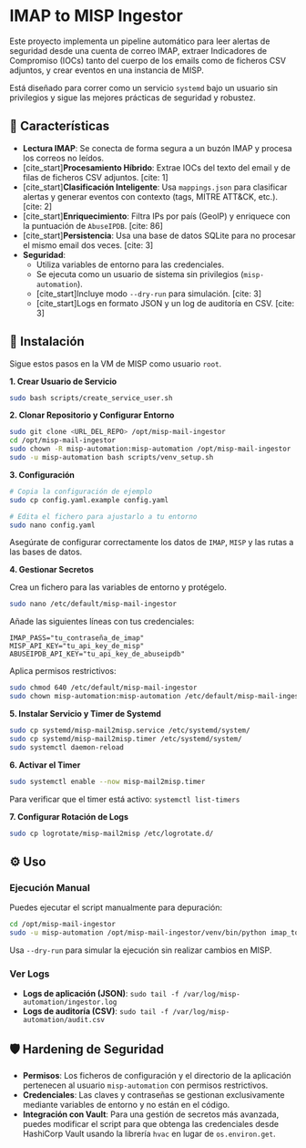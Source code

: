 # IMAP to MISP Ingestor

Este proyecto implementa un pipeline automático para leer alertas de seguridad desde una cuenta de correo IMAP, extraer Indicadores de Compromiso (IOCs) tanto del cuerpo de los emails como de ficheros CSV adjuntos, y crear eventos en una instancia de MISP.

Está diseñado para correr como un servicio `systemd` bajo un usuario sin privilegios y sigue las mejores prácticas de seguridad y robustez.

## 🚀 Características

-   **Lectura IMAP**: Se conecta de forma segura a un buzón IMAP y procesa los correos no leídos.
-   [cite_start]**Procesamiento Híbrido**: Extrae IOCs del texto del email y de filas de ficheros CSV adjuntos. [cite: 1]
-   [cite_start]**Clasificación Inteligente**: Usa `mappings.json` para clasificar alertas y generar eventos con contexto (tags, MITRE ATT&CK, etc.). [cite: 2]
-   [cite_start]**Enriquecimiento**: Filtra IPs por país (GeoIP) y enriquece con la puntuación de `AbuseIPDB`. [cite: 86]
-   [cite_start]**Persistencia**: Usa una base de datos SQLite para no procesar el mismo email dos veces. [cite: 3]
-   **Seguridad**:
    -   Utiliza variables de entorno para las credenciales.
    -   Se ejecuta como un usuario de sistema sin privilegios (`misp-automation`).
    -   [cite_start]Incluye modo `--dry-run` para simulación. [cite: 3]
    -   [cite_start]Logs en formato JSON y un log de auditoría en CSV. [cite: 3]

## 🔧 Instalación

Sigue estos pasos en la VM de MISP como usuario `root`.

**1. Crear Usuario de Servicio**

```bash
sudo bash scripts/create_service_user.sh
```

**2. Clonar Repositorio y Configurar Entorno**

```bash
sudo git clone <URL_DEL_REPO> /opt/misp-mail-ingestor
cd /opt/misp-mail-ingestor
sudo chown -R misp-automation:misp-automation /opt/misp-mail-ingestor
sudo -u misp-automation bash scripts/venv_setup.sh
```

**3. Configuración**

```bash
# Copia la configuración de ejemplo
sudo cp config.yaml.example config.yaml

# Edita el fichero para ajustarlo a tu entorno
sudo nano config.yaml
```

Asegúrate de configurar correctamente los datos de `IMAP`, `MISP` y las rutas a las bases de datos.

**4. Gestionar Secretos**

Crea un fichero para las variables de entorno y protégelo.

```bash
sudo nano /etc/default/misp-mail-ingestor
```

Añade las siguientes líneas con tus credenciales:

```
IMAP_PASS="tu_contraseña_de_imap"
MISP_API_KEY="tu_api_key_de_misp"
ABUSEIPDB_API_KEY="tu_api_key_de_abuseipdb"
```

Aplica permisos restrictivos:

```bash
sudo chmod 640 /etc/default/misp-mail-ingestor
sudo chown misp-automation:misp-automation /etc/default/misp-mail-ingestor
```

**5. Instalar Servicio y Timer de Systemd**

```bash
sudo cp systemd/misp-mail2misp.service /etc/systemd/system/
sudo cp systemd/misp-mail2misp.timer /etc/systemd/system/
sudo systemctl daemon-reload
```

**6. Activar el Timer**

```bash
sudo systemctl enable --now misp-mail2misp.timer
```

Para verificar que el timer está activo: `systemctl list-timers`

**7. Configurar Rotación de Logs**

```bash
sudo cp logrotate/misp-mail2misp /etc/logrotate.d/
```

## ⚙️ Uso

### Ejecución Manual

Puedes ejecutar el script manualmente para depuración:

```bash
cd /opt/misp-mail-ingestor
sudo -u misp-automation /opt/misp-mail-ingestor/venv/bin/python imap_to_misp.py --config config.yaml --once --verbose
```

Usa `--dry-run` para simular la ejecución sin realizar cambios en MISP.

### Ver Logs

-   **Logs de aplicación (JSON)**: `sudo tail -f /var/log/misp-automation/ingestor.log`
-   **Logs de auditoría (CSV)**: `sudo tail -f /var/log/misp-automation/audit.csv`

## 🛡️ Hardening de Seguridad

-   **Permisos**: Los ficheros de configuración y el directorio de la aplicación pertenecen al usuario `misp-automation` con permisos restrictivos.
-   **Credenciales**: Las claves y contraseñas se gestionan exclusivamente mediante variables de entorno y no están en el código.
-   **Integración con Vault**: Para una gestión de secretos más avanzada, puedes modificar el script para que obtenga las credenciales desde HashiCorp Vault usando la librería `hvac` en lugar de `os.environ.get`.